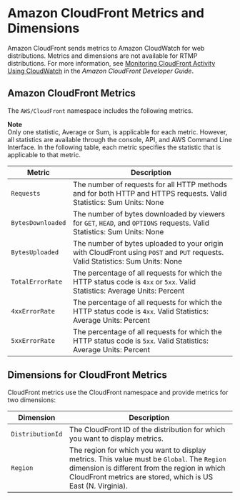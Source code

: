 # Amazon CloudFront Metrics and Dimensions<a name="cf-metricscollected"></a>

Amazon CloudFront sends metrics to Amazon CloudWatch for web distributions\. Metrics and dimensions are not available for RTMP distributions\. For more information, see [Monitoring CloudFront Activity Using CloudWatch](https://docs.aws.amazon.com/AmazonCloudFront/latest/DeveloperGuide/monitoring-using-cloudwatch.html) in the *Amazon CloudFront Developer Guide*\.

## Amazon CloudFront Metrics<a name="cloudfront-metrics"></a>

The `AWS/CloudFront` namespace includes the following metrics\.

**Note**  
Only one statistic, Average or Sum, is applicable for each metric\. However, all statistics are available through the console, API, and AWS Command Line Interface\. In the following table, each metric specifies the statistic that is applicable to that metric\.


| Metric | Description | 
| --- | --- | 
|  `Requests` |  The number of requests for all HTTP methods and for both HTTP and HTTPS requests\. Valid Statistics: Sum Units: None  | 
|  `BytesDownloaded` |  The number of bytes downloaded by viewers for `GET`, `HEAD`, and `OPTIONS` requests\. Valid Statistics: Sum Units: None  | 
| `BytesUploaded` | The number of bytes uploaded to your origin with CloudFront using `POST` and `PUT` requests\. Valid Statistics: Sum Units: None  | 
| `TotalErrorRate` | The percentage of all requests for which the HTTP status code is `4xx` or `5xx`\. Valid Statistics: Average Units: Percent  | 
| `4xxErrorRate` | The percentage of all requests for which the HTTP status code is `4xx`\. Valid Statistics: Average Units: Percent  | 
| `5xxErrorRate` | The percentage of all requests for which the HTTP status code is `5xx`\. Valid Statistics: Average Units: Percent  | 

## Dimensions for CloudFront Metrics<a name="cloudfront-metricdimensions"></a>

CloudFront metrics use the CloudFront namespace and provide metrics for two dimensions:


| Dimension | Description | 
| --- | --- | 
| `DistributionId` | The CloudFront ID of the distribution for which you want to display metrics\. | 
| `Region` | The region for which you want to display metrics\. This value must be `Global`\. The `Region` dimension is different from the region in which CloudFront metrics are stored, which is US East \(N\. Virginia\)\.  | 